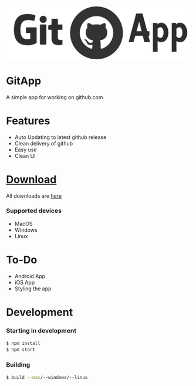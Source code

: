 ![](./Desktop/build/logo.png)
# GitApp

A simple app for working on github.com

# Features
 - Auto Updating to latest github release
 - Clean delivery of github
 - Easy use
 - Clean UI

# [Download](https://github.com/dan-online/GitApp/releases)

All downloads are [here](https://github.com/dan-online/GitApp/releases)

### Supported devices
 - MacOS
 - Windows
 - Linux

# To-Do
 - Android App
 - iOS App
 - Styling the app

# Development

### Starting in development
```bash
$ npm install
$ npm start
```

### Building

```bash
$ build --mac/--windows/--linux
```
